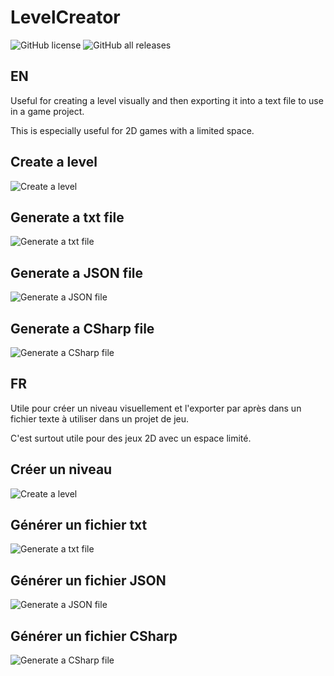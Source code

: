 # LevelCreator
![GitHub license](https://img.shields.io/github/license/Demomaker/LevelCreator?style=plastic)
![GitHub all releases](https://img.shields.io/github/downloads/Demomaker/LevelCreator/total?style=plastic)
## EN

Useful for creating a level visually and then exporting it into a text file to use in a game project.

This is especially useful for 2D games with a limited space.

## Create a level
![Create a level](https://user-images.githubusercontent.com/18319764/99870740-77880a80-2ba3-11eb-9439-46289ca84171.PNG)

## Generate a txt file
![Generate a txt file](https://user-images.githubusercontent.com/18319764/99870742-79ea6480-2ba3-11eb-9198-ece40eeeb8d4.PNG)

## Generate a JSON file
![Generate a JSON file](https://user-images.githubusercontent.com/18319764/99870744-7c4cbe80-2ba3-11eb-9719-3540de33342e.PNG)

## Generate a CSharp file
![Generate a CSharp file](https://user-images.githubusercontent.com/18319764/99870747-7e168200-2ba3-11eb-897c-e5ae1af03ace.PNG)

## FR

Utile pour créer un niveau visuellement et l'exporter par après dans un fichier texte à utiliser dans un projet de jeu.

C'est surtout utile pour des jeux 2D avec un espace limité.

## Créer un niveau
![Create a level](https://user-images.githubusercontent.com/18319764/99870740-77880a80-2ba3-11eb-9439-46289ca84171.PNG)

## Générer un fichier txt
![Generate a txt file](https://user-images.githubusercontent.com/18319764/99870742-79ea6480-2ba3-11eb-9198-ece40eeeb8d4.PNG)

## Générer un fichier JSON
![Generate a JSON file](https://user-images.githubusercontent.com/18319764/99870744-7c4cbe80-2ba3-11eb-9719-3540de33342e.PNG)

## Générer un fichier CSharp
![Generate a CSharp file](https://user-images.githubusercontent.com/18319764/99870747-7e168200-2ba3-11eb-897c-e5ae1af03ace.PNG)

